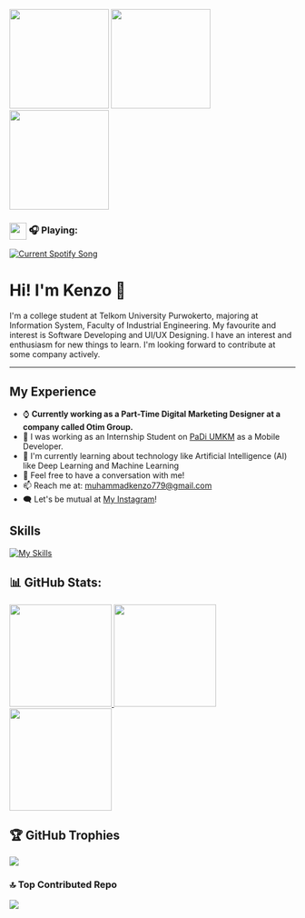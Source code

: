 <p align="left">
  <img src="https://media.tenor.com/MQ0YAQljpOcAAAAM/uma-musume-mejiro-mcqueen.gif" height="175em"  />
  <img src="https://media.tenor.com/pjL24u_4HmcAAAAM/mejiro-mcqueen-umamusume.gif" height="175em"  />
  <img src="https://media.tenor.com/H7skw7XrM2AAAAA1/umamusume-uma-musume.webp" height="175em"  />
</p>

### <img src="https://storage.googleapis.com/pr-newsroom-wp/1/2023/05/Spotify_Primary_Logo_RGB_Green.png" width="30" align="center"> 🎧 Playing:
<a href="https://mhktzz.pythonanywhere.com/link">
  <img
    src="https://mhktzz.pythonanywhere.com/?spin=true&scan=true&theme=dark&eq_color=7c54b4"
    alt="Current Spotify Song"
  />
</a>

# Hi! I'm Kenzo 👋

I'm a college student at Telkom University Purwokerto, majoring at Information System, Faculty of Industrial Engineering. My favourite and interest is Software Developing and UI/UX Designing. I have an interest and enthusiasm for new things to learn. I'm looking forward to contribute at some company actively.

---
## My Experience

- ⌚ **Currently working as a Part-Time Digital Marketing Designer at a company called Otim Group.**
- 📑 I was working as an Internship Student on [PaDi UMKM](https://padiumkm.id/) as a Mobile Developer.
- 🌱 I'm currently learning about technology like Artificial Intelligence (AI) like Deep Learning and Machine Learning
- 💬 Feel free to have a conversation with me!
- 📫 Reach me at: muhammadkenzo779@gmail.com
- 🗨️ Let's be mutual at [My Instagram](https://www.instagram.com/_mhktbgszr/)!

## Skills
[![My Skills](https://skillicons.dev/icons?i=javascript,php,html,css,react,nodejs,laravel,vscode,figma,ps&theme=dark)](https://skillicons.dev)

## 📊 GitHub Stats:
<p align="left">
  <a href="https://github.com/mhktzz">
    <img height="180em" src="https://github-readme-stats.vercel.app/api?username=mhktzz&theme=dark&hide_border=false&include_all_commits=false&count_private=false"/>
    <img height="180em" src="https://github-readme-stats.vercel.app/api/top-langs/?username=mhktzz&theme=dark&hide_border=false&include_all_commits=false&count_private=false&layout=compact"/>
    <img height="180em" src="https://nirzak-streak-stats.vercel.app/?user=mhktzz&theme=dark&hide_border=false"/>
  </a>
</p>

## 🏆 GitHub Trophies
![](https://github-profile-trophy.vercel.app/?username=mhktzz&theme=radical&no-frame=false&no-bg=true&margin-w=4)

### 🔝 Top Contributed Repo
![](https://github-contributor-stats.vercel.app/api?username=mhktzz&limit=5&theme=dark&combine_all_yearly_contributions=true)

